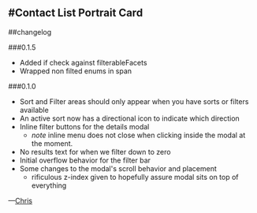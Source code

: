 #Contact List Portrait Card
---
##changelog

###0.1.5

* Added if check against filterableFacets
* Wrapped non filted enums in span

###0.1.0


* Sort and Filter areas should only appear when you have sorts or filters available
* An active sort now has a directional icon to indicate which direction
* Inline filter buttons for the details modal
	* _note_ inline menu does not close when clicking inside the modal at the moment. 
* No results text for when we filter down to zero
* Initial overflow behavior for the filter bar
* Some changes to the modal's scroll behavior and placement
  * rificulous z-index given to hopefully assure modal sits on top of everything

—[Chris](mailto:chris@webkite.com)